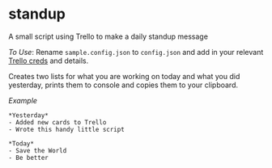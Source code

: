 # standup
A small script using Trello to make a daily standup message

*To Use*: Rename `sample.config.json` to `config.json` and add in your relevant [Trello creds](https://trello.com/app-key) and details.

Creates two lists for what you are working on today and what you did yesterday, prints them to console and copies them to your clipboard.

*Example*
```
*Yesterday*
- Added new cards to Trello
- Wrote this handy little script

*Today*
- Save the World
- Be better

```